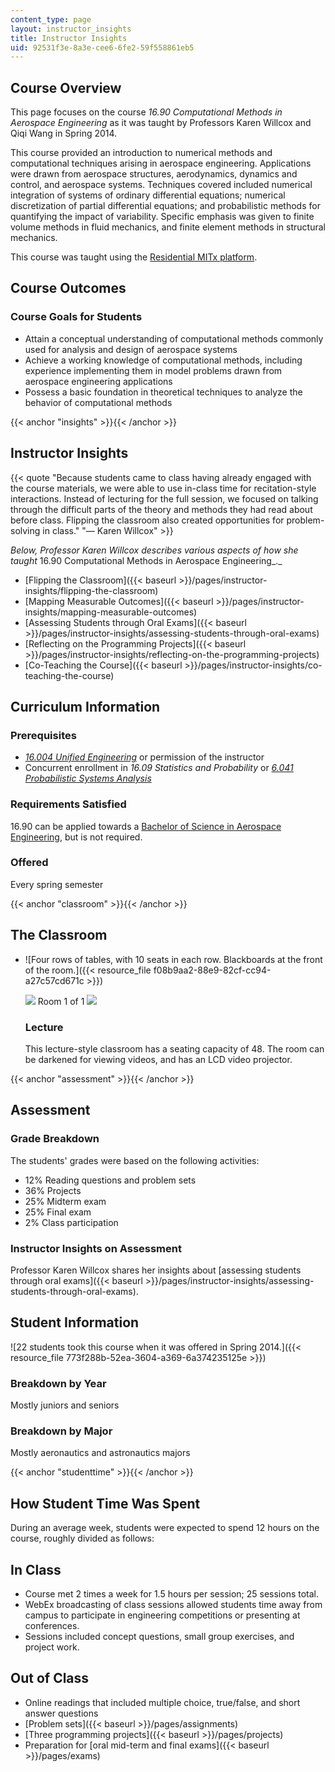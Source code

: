 ```yaml
---
content_type: page
layout: instructor_insights
title: Instructor Insights
uid: 92531f3e-8a3e-cee6-6fe2-59f558861eb5
---
```


Course Overview
---------------

This page focuses on the course _16.90 Computational Methods in Aerospace Engineering_ as it was taught by Professors Karen Willcox and Qiqi Wang in Spring 2014.

This course provided an introduction to numerical methods and computational techniques arising in aerospace engineering. Applications were drawn from aerospace structures, aerodynamics, dynamics and control, and aerospace systems. Techniques covered included numerical integration of systems of ordinary differential equations; numerical discretization of partial differential equations; and probabilistic methods for quantifying the impact of variability. Specific emphasis was given to finite volume methods in fluid mechanics, and finite element methods in structural mechanics.

This course was taught using the [Residential MITx platform](https://openlearning.mit.edu/mit-faculty/enhance-your-teaching-mit). 

Course Outcomes
---------------

### Course Goals for Students

*   Attain a conceptual understanding of computational methods commonly used for analysis and design of aerospace systems
*   Achieve a working knowledge of computational methods, including experience implementing them in model problems drawn from aerospace engineering applications
*   Possess a basic foundation in theoretical techniques to analyze the behavior of computational methods

{{< anchor "insights" >}}{{< /anchor >}}

Instructor Insights
-------------------

{{< quote "Because students came to class having already engaged with the course materials, we were able to use in-class time for recitation-style interactions. Instead of lecturing for the full session, we focused on talking through the difficult parts of the theory and methods they had read about before class. Flipping the classroom also created opportunities for problem-solving in class." "— Karen Willcox" >}}

_Below, Professor Karen Willcox describes various aspects of how she taught_ 16.90 Computational Methods in Aerospace Engineering_._

*   [Flipping the Classroom]({{< baseurl >}}/pages/instructor-insights/flipping-the-classroom)
*   [Mapping Measurable Outcomes]({{< baseurl >}}/pages/instructor-insights/mapping-measurable-outcomes)
*   [Assessing Students through Oral Exams]({{< baseurl >}}/pages/instructor-insights/assessing-students-through-oral-exams)
*   [Reflecting on the Programming Projects]({{< baseurl >}}/pages/instructor-insights/reflecting-on-the-programming-projects)
*   [Co-Teaching the Course]({{< baseurl >}}/pages/instructor-insights/co-teaching-the-course)

Curriculum Information
----------------------

### Prerequisites

*   _[16.004 Unified Engineering](/courses/16-01-unified-engineering-i-ii-iii-iv-fall-2005-spring-2006/)_ or permission of the instructor
*   Concurrent enrollment in _16.09 Statistics and Probability_ or _[6.041 Probabilistic Systems Analysis](/courses/6-041-probabilistic-systems-analysis-and-applied-probability-fall-2010/)_

### Requirements Satisfied

16.90 can be applied towards a [Bachelor of Science in Aerospace Engineering](http://catalog.mit.edu/degree-charts/aerospace-engineering-course-16/), but is not required.

### Offered

Every spring semester

{{< anchor "classroom" >}}{{< /anchor >}}

The Classroom
-------------

*   ![Four rows of tables, with 10 seats in each row. Blackboards at the front of the room.]({{< resource_file f08b9aa2-88e9-82cf-cc94-a27c57cd671c >}})
    
    ![](/images/educator/classroom_prev_dim.png) Room 1 of 1 ![](/images/educator/classroom_next_dim.png)
    
    ### Lecture
    
    This lecture-style classroom has a seating capacity of 48. The room can be darkened for viewing videos, and has an LCD video projector.
    

{{< anchor "assessment" >}}{{< /anchor >}}

Assessment
----------

### Grade Breakdown

The students' grades were based on the following activities:

- 12% Reading questions and problem sets
- 36% Projects
- 25% Midterm exam
- 25% Final exam
- 2% Class participation

### Instructor Insights on Assessment

Professor Karen Willcox shares her insights about [assessing students through oral exams]({{< baseurl >}}/pages/instructor-insights/assessing-students-through-oral-exams).

Student Information
-------------------

![22 students took this course when it was offered in Spring 2014.]({{< resource_file 773f288b-52ea-3604-a369-6a374235125e >}})

### Breakdown by Year

Mostly juniors and seniors

### Breakdown by Major

Mostly aeronautics and astronautics majors

{{< anchor "studenttime" >}}{{< /anchor >}}

How Student Time Was Spent
--------------------------

During an average week, students were expected to spend 12 hours on the course, roughly divided as follows:

In Class
--------

*   Course met 2 times a week for 1.5 hours per session; 25 sessions total.
*   WebEx broadcasting of class sessions allowed students time away from campus to participate in engineering competitions or presenting at conferences.
*   Sessions included concept questions, small group exercises, and project work.

Out of Class
------------

*   Online readings that included multiple choice, true/false, and short answer questions
*   [Problem sets]({{< baseurl >}}/pages/assignments)
*   [Three programming projects]({{< baseurl >}}/pages/projects)
*   Preparation for [oral mid-term and final exams]({{< baseurl >}}/pages/exams)
